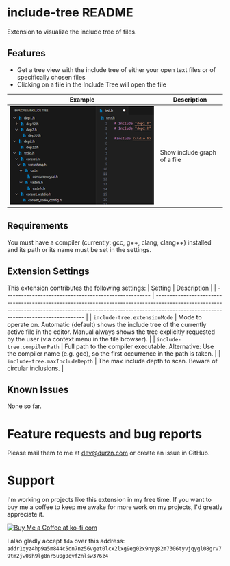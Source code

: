 # include-tree README

Extension to visualize the include tree of files.

## Features

- Get a tree view with the include tree of either your open text files or of specifically chosen files
- Clicking on a file in the Include Tree will open the file

| Example                    | Description                               |
| -------------------------- | ----------------------------------------- |
|![](assets/example.png)     | Show include graph of a file              |

## Requirements

You must have a compiler (currently: gcc, g++, clang, clang++) installed and its path or its name must be set in the settings.

## Extension Settings

This extension contributes the following settings:
| Setting                                               | Description                                                                                                                                                                                                      |
| ----------------------------------------------------- | ---------------------------------------------------------------------------------------------------------------------------------------------------------------------------------------------------------------- |
| `include-tree.extensionMode`                          | Mode to operate on. Automatic (default) shows the include tree of the currently active file in the editor. Manual always shows the tree explicitly requested by the user (via context menu in the file browser). |
| `include-tree.compilerPath`                           | Full path to the compiler executable. Alternative: Use the compiler name (e.g. gcc), so the first occurrence in the path is taken.                                                                               |
| `include-tree.maxIncludeDepth`                        | The max include depth to scan. Beware of circular inclusions.                                                                                                                                                    |

## Known Issues

None so far.

# Feature requests and bug reports
Please mail them to me at dev@durzn.com or create an issue in GitHub.

# Support
I'm working on projects like this extension in my free time. 
If you want to buy me a coffee to keep me awake for more work on my projects, I'd greatly appreciate it.

<a href='https://ko-fi.com/H2H4Q3C6N' target='_blank'><img height='36' style='border:0px;height:36px;' src='https://storage.ko-fi.com/cdn/kofi2.png?v=3' border='0' alt='Buy Me a Coffee at ko-fi.com' /></a>

I also gladly accept ``Ada`` over this address: ``addr1qyz4hp9a5m844c5dn7nz56vget0lcx2lxg9eg02x9nyg82m7306tyvjqygl08grv79tm2jw0sh9lg8nr5u0g0qvf2nlsw376z4``
